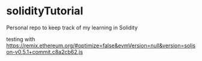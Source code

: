 # solidityTutorial
Personal repo to keep track of my learning in Solidity

testing with https://remix.ethereum.org/#optimize=false&evmVersion=null&version=soljson-v0.5.1+commit.c8a2cb62.js